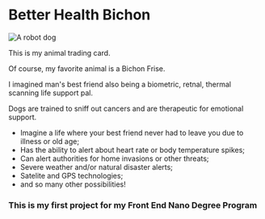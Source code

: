 # Better Health Bichon

![A robot dog](https://user-images.githubusercontent.com/103009026/202947789-e6a778e3-2507-4d96-a63f-072eac72b378.jpg)

This is my animal trading card.

Of course, my favorite animal is a Bichon Frise.

I imagined man's best friend also being a biometric, retnal, thermal scanning life support pal.

Dogs are trained to sniff out cancers and are therapeutic for emotional support.

+ Imagine a life where your best friend never had to leave you due to illness or old age;
+ Has the ability to alert about heart rate or body temperature spikes;
+ Can alert authorities for home invasions or other threats;
+ Severe weather and/or natural disaster alerts;
+ Satelite and GPS technologies;
+ and so many other possibilities!

### This is my first project for my Front End Nano Degree Program
